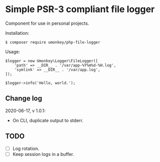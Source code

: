 # Simple PSR-3 compliant file logger

Component for use in personal projects.

Installation:

```
$ composer require umonkey/php-file-logger
```

Usage:

```
$logger = new Umonkey\Logger\FileLogger([
    'path' => __DIR__ . '/var/app-%Y%m%d-%H.log',
    'symlink' => __DIR__ . '/var/app.log',
]);

$logger->info('Hello, world.');
```


## Change log

2020-06-17, v 1.0.1:

- On CLI, duplicate output to stderr.


## TODO

- [ ] Log rotation.
- [ ] Keep session logs in a buffer.
